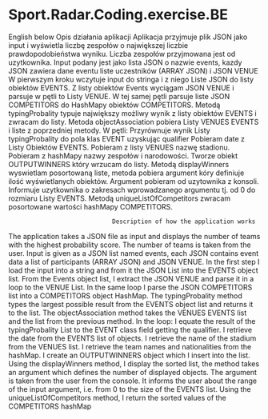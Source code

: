 # Sport.Radar.Coding.exercise.BE
English below
                                             Opis działania aplikacji
Aplikacja przyjmuje plik JSON jako input i wyświetla liczbę zespołów o największej liczbie prawdopodobieństwa wyniku.
Liczba zespołów przyjmowana jest od uzytkownika.
Input podany jest jako lista JSON o nazwie events, kazdy JSON zawiera dane eventu liste uczestników (ARRAY JSON) i JSON VENUE
W pierwszym kroku wczytuje input do stringa i z niego Liste JSON do listy obiektów EVENTS.
Z listy obiektów Events wyciągam JSON VENUE i parsuje w pętli to Listy VENUE.
W tej samej pętli parsuje liste JSON COMPETITORS do HashMapy obiektów COMPETITORS.
Metodą typingProbality typuje największy możliwy wynik z listy obiektów EVENTS i zwracam do listy.
Metoda objectAssociation pobiera Listy VENUES EVENTS i liste z poprzedniej metody.
W pętli:
Przyrównuje wynik Listy typingProbality do pola klas EVENT uzyskując qualifier
Pobieram date z Listy Obiektów EVENTS.
Pobieram z listy VENUES nazwę stadionu.
Pobieram z hashMapy nazwy zespołów  i narodowości.
Tworze obiekt OUTPUTWINNERS który wrzucam do listy.
Metodą displayWinners wyswietlam posortowaną liste, metoda pobiera argument kóry definiuje ilość wyświetlanych obiektów.
Argument pobieram od uzytownika z konsoli.
Informuje uzytkownika o zakresach wprowadzanego argumentu tj. od 0 do rozmiaru Listy EVENTS.
Metodą uniqueListOfCompetitors zwracam posortowane wartości hashMapy COMPETITORS.

                                 Description of how the application works
The application takes a JSON file as input and displays the number of teams with the highest probability score.
The number of teams is taken from the user.
Input is given as a JSON list named events, each JSON contains event data a list of participants (ARRAY JSON) and JSON VENUE.
In the first step I load the input into a string and from it the JSON List into the EVENTS object list.
From the Events object list, I extract the JSON VENUE and parse it in a loop to the VENUE List.
In the same loop I parse the JSON COMPETITORS list into a COMPETITORS object HashMap.
The typingProbality method types the largest possible result from the EVENTS object list and returns it to the list.
The objectAssociation method takes the VENUES EVENTS list and the list from the previous method.
In the loop:
I equate the result of the typingProbality List to the EVENT class field getting the qualifier.
I retrieve the date from the EVENTS list of objects.
I retrieve the name of the stadium from the VENUES list.
I retrieve the team names and nationalities from the hashMap.
I create an OUTPUTWINNERS object which I insert into the list.
Using the displayWinners method, I display the sorted list, the method takes an argument which defines the number of displayed objects.
The argument is taken from the user from the console.
It informs the user about the range of the input argument, i.e. from 0 to the size of the EVENTS list.
Using the uniqueListOfCompetitors method, I return the sorted values of the COMPETITORS hashMap
